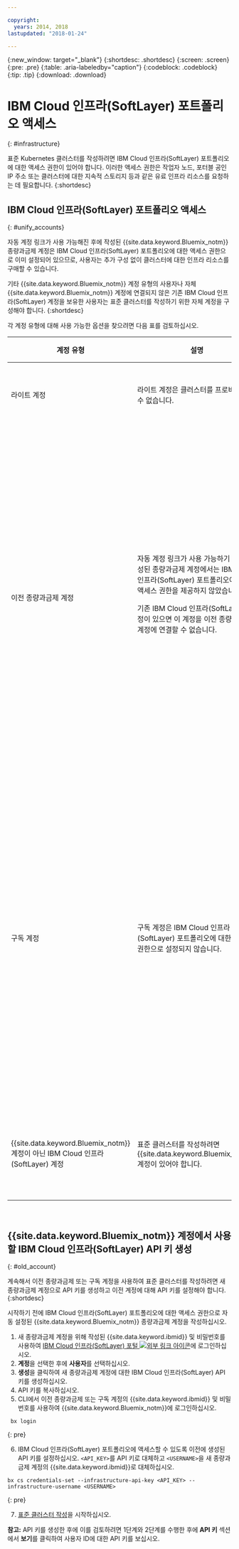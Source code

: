 ```yaml
---

copyright:
  years: 2014, 2018
lastupdated: "2018-01-24"

---
```


{:new_window: target="_blank"}
{:shortdesc: .shortdesc}
{:screen: .screen}
{:pre: .pre}
{:table: .aria-labeledby="caption"}
{:codeblock: .codeblock}
{:tip: .tip}
{:download: .download}


# IBM Cloud 인프라(SoftLayer) 포트폴리오 액세스
{: #infrastructure}

표준 Kubernetes 클러스터를 작성하려면 IBM Cloud 인프라(SoftLayer) 포트폴리오에 대한 액세스 권한이 있어야 합니다. 이러한 액세스 권한은 작업자 노드, 포터블 공인 IP 주소 또는 클러스터에 대한 지속적 스토리지 등과 같은 유료 인프라 리소스를 요청하는 데 필요합니다.
{:shortdesc}

## IBM Cloud 인프라(SoftLayer) 포트폴리오 액세스
{: #unify_accounts}

자동 계정 링크가 사용 가능해진 후에 작성된 {{site.data.keyword.Bluemix_notm}} 종량과금제 계정은 IBM Cloud 인프라(SoftLayer) 포트폴리오에 대한 액세스 권한으로 이미 설정되어 있으므로, 사용자는 추가 구성 없이 클러스터에 대한 인프라 리소스를 구매할 수 있습니다.

기타 {{site.data.keyword.Bluemix_notm}} 계정 유형의 사용자나 자체 {{site.data.keyword.Bluemix_notm}} 계정에 연결되지 않은 기존 IBM Cloud 인프라(SoftLayer) 계정을 보유한 사용자는 표준 클러스터를 작성하기 위한 자체 계정을 구성해야 합니다.
{:shortdesc}

각 계정 유형에 대해 사용 가능한 옵션을 찾으려면 다음 표를 검토하십시오.

|계정 유형|설명|표준 클러스터를 작성하기 위해 사용 가능한 옵션|
|------------|-----------|----------------------------------------------|
|라이트 계정|라이트 계정은 클러스터를 프로비저닝할 수 없습니다.|[라이트 계정을 IBM Cloud 인프라(SoftLayer) 포트폴리오에 대한 액세스 권한으로 설정된 {{site.data.keyword.Bluemix_notm}} 종량과금제 계정](/docs/account/index.html#billableacts)으로 업그레이드하십시오.|
|이전 종량과금제 계정|자동 계정 링크가 사용 가능하기 전에 작성된 종량과금제 계정에서는 IBM Cloud 인프라(SoftLayer) 포트폴리오에 대한 액세스 권한을 제공하지 않았습니다.<p>기존 IBM Cloud 인프라(SoftLayer) 계정이 있으면 이 계정을 이전 종량과금제 계정에 연결할 수 없습니다.</p>|옵션 1: IBM Cloud 인프라(SoftLayer) 포트폴리오에 대한 액세스 권한으로 설정된 [새 종량과금제 계정을 작성](/docs/account/index.html#billableacts)합니다. 이 옵션을 선택하는 경우에는 두 개의 별도 {{site.data.keyword.Bluemix_notm}} 계정과 비용 청구가 있습니다.<p>계속해서 이전 종량과금제 계정을 사용하여 표준 클러스터를 작성하려는 경우에는 새 종량과금제 계정을 사용하여 IBM Cloud 인프라(SoftLayer) 포트폴리오에 액세스하기 위한 API 키를 생성할 수 있습니다. 그리고 이전 종량과금제 계정에 대해 API 키를 설정해야 합니다. 자세한 정보는 [이전 종량과금제 및 구독 계정에 대한 API 키 생성](#old_account)을 참조하십시오. IBM Cloud 인프라(SoftLayer) 리소스가 새 종량과금제 계정을 통해 비용 청구된다는 점을 유념하십시오.</p></br><p>옵션 2: 사용할 기존 IBM Cloud 인프라(SoftLayer) 계정이 이미 있는 경우에는 {{site.data.keyword.Bluemix_notm}} 계정에 대해 [신임 정보를 설정](cs_cli_reference.html#cs_credentials_set)할 수 있습니다.</p><p>**참고:** {{site.data.keyword.Bluemix_notm}} 계정과 함께 사용하는 IBM Cloud 인프라(SoftLayer) 계정은 수퍼유저 권한으로 설정되어야 합니다.</p>|
|구독 계정|구독 계정은 IBM Cloud 인프라(SoftLayer) 포트폴리오에 대한 액세스 권한으로 설정되지 않습니다.|옵션 1: IBM Cloud 인프라(SoftLayer) 포트폴리오에 대한 액세스 권한으로 설정된 [새 종량과금제 계정을 작성](/docs/account/index.html#billableacts)합니다. 이 옵션을 선택하는 경우에는 두 개의 별도 {{site.data.keyword.Bluemix_notm}} 계정과 비용 청구가 있습니다.<p>계속해서 구독 계정을 사용하여 표준 클러스터를 작성하려는 경우 새 종량과금제 계정을 사용하여 IBM Cloud 인프라(SoftLayer) 포트폴리오에 액세스하기 위한 API 키를 생성할 수 있습니다. 그리고 사용자의 구독 계정에 대해 API 키를 설정해야 합니다. 자세한 정보는 [이전 종량과금제 및 구독 계정에 대한 API 키 생성](#old_account)을 참조하십시오. IBM Cloud 인프라(SoftLayer) 리소스가 새 종량과금제 계정을 통해 비용 청구된다는 점을 유념하십시오.</p></br><p>옵션 2: 사용할 기존 IBM Cloud 인프라(SoftLayer) 계정이 이미 있는 경우에는 {{site.data.keyword.Bluemix_notm}} 계정에 대해 [신임 정보를 설정](cs_cli_reference.html#cs_credentials_set)할 수 있습니다.<p>**참고:** {{site.data.keyword.Bluemix_notm}} 계정과 함께 사용하는 IBM Cloud 인프라(SoftLayer) 계정은 수퍼유저 권한으로 설정되어야 합니다.</p>|
|{{site.data.keyword.Bluemix_notm}} 계정이 아닌 IBM Cloud 인프라(SoftLayer) 계정|표준 클러스터를 작성하려면 {{site.data.keyword.Bluemix_notm}} 계정이 있어야 합니다.|<p>IBM Cloud 인프라(SoftLayer) 포트폴리오에 대한 액세스 권한으로 설정된 [새 종량과금제 계정을 작성](/docs/account/index.html#billableacts)하십시오. 이 옵션을 선택하는 경우, IBM Cloud 인프라(SoftLayer)가 작성됩니다. 두 개의 별도 IBM Cloud 인프라(SoftLayer) 계정과 비용 청구가 있습니다.</p>|

<br />


## {{site.data.keyword.Bluemix_notm}} 계정에서 사용할 IBM Cloud 인프라(SoftLayer) API 키 생성
{: #old_account}

계속해서 이전 종량과금제 또는 구독 계정을 사용하여 표준 클러스터를 작성하려면 새 종량과금제 계정으로 API 키를 생성하고 이전 계정에 대해 API 키를 설정해야 합니다.
{:shortdesc}

시작하기 전에 IBM Cloud 인프라(SoftLayer) 포트폴리오에 대한 액세스 권한으로 자동 설정된 {{site.data.keyword.Bluemix_notm}} 종량과금제 계정을 작성하십시오.

1.  새 종량과금제 계정을 위해 작성된 {{site.data.keyword.ibmid}} 및 비밀번호를 사용하여 [IBM Cloud 인프라(SoftLayer) 포털 ![외부 링크 아이콘](../icons/launch-glyph.svg "외부 링크 아이콘")](https://control.softlayer.com/)에 로그인하십시오.
2.  **계정**을 선택한 후에 **사용자**를 선택하십시오.
3.  **생성**을 클릭하여 새 종량과금제 계정에 대한 IBM Cloud 인프라(SoftLayer) API 키를 생성하십시오.
4.  API 키를 복사하십시오.
5.  CLI에서 이전 종량과금제 또는 구독 계정의 {{site.data.keyword.ibmid}} 및 비밀번호를 사용하여 {{site.data.keyword.Bluemix_notm}}에 로그인하십시오.

  ```
   bx login
  ```
  {: pre}

6.  IBM Cloud 인프라(SoftLayer) 포트폴리오에 액세스할 수 있도록 이전에 생성된 API 키를 설정하십시오. `<API_KEY>`를 API 키로 대체하고 `<USERNAME>`을 새 종량과금제 계정의 {{site.data.keyword.ibmid}}로 대체하십시오.

  ```
  bx cs credentials-set --infrastructure-api-key <API_KEY> --infrastructure-username <USERNAME>
  ```
  {: pre}

7.  [표준 클러스터 작성](cs_clusters.html#clusters_cli)을 시작하십시오.

**참고:** API 키를 생성한 후에 이를 검토하려면 1단계와 2단계를 수행한 후에 **API 키** 섹션에서 **보기**를 클릭하여 사용자 ID에 대한 API 키를 보십시오.
